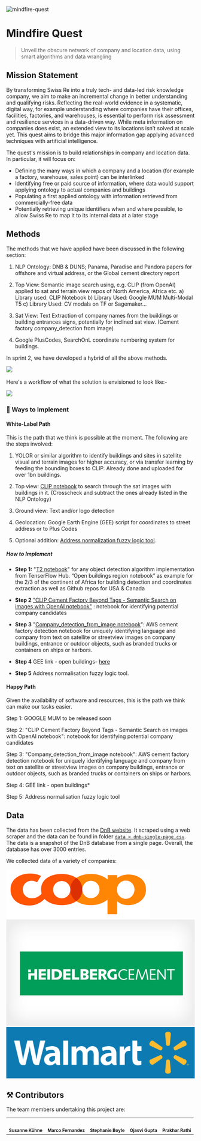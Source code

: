 ![mindfire-quest](https://socialify.git.ci/prakharrathi25/mindfire-quest/image?description=1&descriptionEditable=Unveil%20the%20obscure%20network%20of%20company%20and%20location%20data%2C%20using%20smart%20algorithms%20and%20data%20wrangling&language=1&stargazers=1&theme=Dark)

#  Mindfire Quest
> Unveil the obscure network of company and location data, using smart algorithms and data wrangling

## Mission Statement

By transforming Swiss Re into a truly tech- and data-led risk knowledge company, we aim to make an incremental change in better understanding and qualifying risks. Reflecting the real-world evidence in a systematic, digital way, for example understanding where companies have their offices, facilities, factories, and warehouses, is essential to perform risk assessment and resilience services in a data-driven way. While meta information on companies does exist, an extended view to its locations isn’t solved at scale yet. This quest aims to bridge this major information gap applying advanced techniques with artificial intelligence.


The quest's mission  is to build relationships in company and location data. In particular, it will focus on:

* Defining the many ways in which a company and a location (for example a factory, warehouse, sales point) can be interlinked
* Identifying free or paid source of information, where data would support applying  ontology to actual companies and buildings
* Populating a first applied ontology with information retrieved from commercially-free data
* Potentially retrieving unique identifiers when and where possible, to allow Swiss Re to  map it to its internal data at a later stage

## Methods 

The methods that we have applied have been discussed in the following section: 

1. NLP Ontology: DNB & DUNS; Panama, Paradise and Pandora papers for offshore and virtual address, or the Global cement directory report 

2. Top View: Semantic image search using, e.g. CLIP (from OpenAI) applied to sat and terrain view repos of North America, Africa etc.
a) Library used: CLIP Notebook 
b) Library Used: Google MUM Multi-Modal T5 
c) Library Used: CV modals on TF or Sagemaker...

3. Sat View: Text Extraction of company names from the buildings or building entrances signs, potentially for inclined sat view. 
(Cement factory company_detection from image)

4. Google PlusCodes, SearchOnL coordinate numbering system for buildings. 

In sprint 2, we have developed a hybrid of all the above methods. 

![](https://i.imgur.com/L40UlW5.png)

Here's a workflow of what the solution is envisioned to look like:- 

![](https://i.imgur.com/aKmy6Pr.png)


### 🎯 Ways to Implement

#### White-Label Path 

This is the path that we think is possible at the moment. The following are the steps involved:

1. YOLOR or similar algorithm to identify buildings and sites in satellite visual and terrain images for higher accuracy, or via transfer learning by feeding the bounding boxes to CLIP.
Already done and uploaded for over 1bn buildings.

2. Top view: [CLIP notebook](https://github.com/prakharrathi25/mindfire-quest/blob/main/notebooks/Cement%20Factory%20Beyond%20Tags%20-%20Semantic%20Search%20on%20images%20with%20OpenAI%20CLIP%20.ipynb) to search through the sat images with buildings in it. (Crosscheck and subtract the ones already listed in the NLP Ontology)

3. Ground view: Text and/or logo detection

4. Geolocation: Google Earth Engine (GEE) script for coordinates to street address or to Plus Codes 

5. Optional addition: [Address normalization fuzzy logic tool](https://fuzzy-address.herokuapp.com/). 

##### How to Implement 

* **Step 1:** "[T2 notebook](https://github.com/prakharrathi25/mindfire-quest/blob/main/notebooks/T2%20Object%20Detection%20Inference%20and%20TF%20Hub.ipynb)" for any object detection algorithm implementation from TenserFlow Hub. 
“Open buildings region notebook” as example for the 2/3 of the continent of Africa for building detection and coordinates extraction as well as Github repos for USA & Canada 

* **Step 2**
["CLIP Cement Factory Beyond Tags - Semantic Search on images with OpenAI notebook"](https://github.com/prakharrathi25/mindfire-quest/blob/main/notebooks/Cement%20Factory%20Beyond%20Tags%20-%20Semantic%20Search%20on%20images%20with%20OpenAI%20CLIP%20.ipynb) : notebook for identifying potential company candidates 

* **Step 3**
"[Company_detection_from_image notebook](https://github.com/prakharrathi25/mindfire-quest/blob/main/notebooks/Company_detection_from_image.ipynb)": AWS cement factory detection notebook for uniquely identifying language and company from text on satellite or streetview images on company buildings, entrance or outdoor objects, such as branded trucks or containers on ships or harbors.

* **Step 4** 
GEE link - open buildings- [here](https://code.earthengine.google.com/?scriptPath=Examples:Datasets/GOOGLE_Research_open-buildings_v1_polygons)

* **Step 5**
Address normalisation fuzzy logic tool.

#### Happy Path 

Given the availability of software and resources, this is the path we think can make our tasks easier. 

Step 1: GOOGLE MUM to be released soon

Step 2: "CLIP Cement Factory Beyond Tags - Semantic Search on images with OpenAI notebook": notebook for identifying potential company candidates 

Step 3: "Company_detection_from_image notebook": AWS cement factory detection notebook for uniquely identifying language and company from text on satellite or streetview images on company buildings, entrance or outdoor objects, such as branded trucks or containers on ships or harbors.

Step 4: GEE link - open buildings*

Step 5: Address normalisation fuzzy logic tool

							
## Data 

The data has been collected from the [DnB website](https://www.dnb.com/). It scraped using a web scraper and the data can be found in folder [`data > dnb-single-page.csv`](https://github.com/prakharrathi25/mindfire-quest/tree/main/data). The data is a snapshot of the DnB database from a single page. Overall, the database has over 3000 entries. 

We collected data of a variety of companies: 

![](.\logos\Coop.png)
![](.\logos\heidelbergcement030811.jpg)
![](.\logos\Walmart_logo_blue.png)


## ⚒️ Contributors 

The team members undertaking this project are: 

<table>
  <tr>
    <td align="center"><a href="https://www.linkedin.com/in/susann-kuehne/"><img src="https://media-exp1.licdn.com/dms/image/C4D03AQGNjhB4EhW3Rw/profile-displayphoto-shrink_400_400/0/1538596662419?e=1639612800&v=beta&t=g7HbwlswjCCbqTQmNMDeyMf3XNBNBaAPcu32IOTUM5E" width="100px;" alt=""/><br /><sub><b>Susanne Kühne</b></sub></a><br /></td>
    <td align="center"><a href="https://www.linkedin.com/in/marco-fernandez007/"><img src="https://media-exp1.licdn.com/dms/image/C5103AQHObUiUibLVDw/profile-displayphoto-shrink_400_400/0/1517535393370?e=1639612800&v=beta&t=hiWpWOGM8UTq6WUQq4jZuKCVn8GpgipIQ4eAYK6jDew" width="100px;" alt=""/><br /><sub><b>Marco Fernandez</b></sub></a><br /></td>
    <td align="center"><a href="www.linkedin.com/in/stephanie-m-boyle"><img src="https://media-exp1.licdn.com/dms/image/C5603AQExHyRYpDjKwg/profile-displayphoto-shrink_400_400/0/1634037836541?e=1639612800&v=beta&t=4OGwRgWypXQsMl6Hdo5LfsfqvexTF0l1Nh20Ad8dSMs" width="100px;" alt=""/><br /><sub><b>Stephanie Boyle</b></sub></a><br /></td> 
    <td align="center"><a href="www.linkedin.com/in/gojasvi"><img src="https://media-exp1.licdn.com/dms/image/C5603AQEGDzN7tqq6wg/profile-displayphoto-shrink_400_400/0/1616522035764?e=1639612800&v=beta&t=7MyZcxQ-VixXnFUDfmyo8dyZMqEhM5X-05Gbraef1y8" width="100px;" alt=""/><br /><sub><b>Ojasvi Gupta</b></sub></a><br /></td> 
    <td align="center"><a href="https://prakharrathi.tech/"><img src="https://avatars.githubusercontent.com/u/38958532?v=4" width="100px;" alt=""/><br /><sub><b>Prakhar Rathi</b></sub></a><br /></td>
  </tr>
</table>

